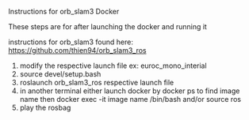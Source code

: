 Instructions for orb_slam3 Docker

These steps are for after launching the docker and running it

instructions for orb_slam3 found here: https://github.com/thien94/orb_slam3_ros

1. modify the respective launch file
ex: euroc_mono_interial
2. source devel/setup.bash
3. roslaunch orb_slam3_ros respective launch file
4. in another terminal either launch docker by docker ps to find image name then docker exec -it image name /bin/bash and/or source ros
5. play the rosbag

